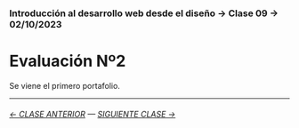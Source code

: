 ### Introducción al desarrollo web desde el diseño → Clase 09 → 02/10/2023 

# Evaluación Nº2

Se viene el primero portafolio.

- - - - - - - - - - - - -

###### [← CLASE ANTERIOR](https://github.com/profesorfaco/dno096-2024/tree/main/clase-08) — [SIGUIENTE CLASE →](https://github.com/profesorfaco/dno096-2024/tree/main/clase-10)
